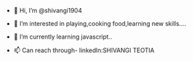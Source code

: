 - 👋 Hi, I’m @shivangi1904
- 👀 I’m interested in playing,cooking food,learning new skills.... 
- 🌱 I’m currently learning javascript..

- 📫 Can reach through- linkedIn:SHIVANGI TEOTIA
  


<!---
shivangi1904/shivangi1904 is a ✨ special ✨ repository because its `README.md` (this file) appears on your GitHub profile.
You can click the Preview link to take a look at your changes.
--->
